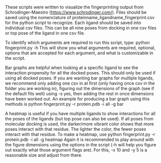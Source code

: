 These scripts were written to visualize the fingerprinting output from Schrodinger-Maestro (https://www.schrodinger.com/). Files should be saved using the nomenclature of proteinname_ligandname_fingerprint.csv for the python script to recognize. Each ligand should be saved into individual csv files. This can be all nine poses from docking in one csv files or top pose of the ligand in one csv file.

To identify which arguments are required to run this script, type: python fingerprint.py -h This will show you what arguments are required, optional, options that are accepted for each argument, and what is customizable in the script.

Bar graphs are helpful when looking at a specific ligand to see the interaction propensity for all the docked poses. This should only be used if using all docked poses. If you are wanting bar graphs for multiple ligands, we recommend only adding one csv in at first (only having once csv in the folder you are working in), figuring out the dimensions of the graph (see if the default fits well) using -s yes, then adding the rest in once dimensions have been worked out. An example for producing a bar graph using this methods is python fingerprint.py -r protein.pdb -i all -g bar

A heatmap is useful if you have multiple ligands to show interactions for all the poses of the ligands (but top pose can also be used). If all poses from molecular docking is used, the darker/more vibrant color shows that more poses interact with that residue. The lighter the color, the fewer poses interact with that residue. To make a heatmap, use python fingerprint.py -r protein.pdb -i all -g heatmap Again it is recommended to play around with the figure dimensions using the options in the script (-h will help you figure out exactly what those argument flags are). For this, -x 10 and -y 5 is a reasonable size and adjust from there.
